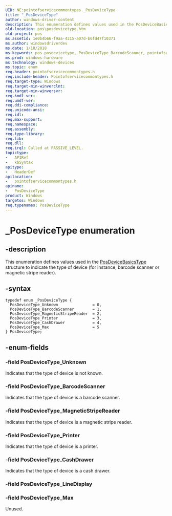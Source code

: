 ```yaml
---
UID: NE:pointofservicecommontypes._PosDeviceType
title: "_PosDeviceType"
author: windows-driver-content
description: This enumeration defines values used in the PosDeviceBasicsType structure to indicate the type of device (for instance, barcode scanner or magnetic stripe reader).
old-location: pos\posdevicetype.htm
old-project: pos
ms.assetid: 1e0b4b66-f9aa-4315-a07d-b6fd47f10371
ms.author: windowsdriverdev
ms.date: 1/18/2018
ms.keywords: pos.posdevicetype, PosDeviceType_BarcodeScanner, pointofservicecommontypes/PosDeviceType_Max, PosDeviceType, PosDeviceType enumeration, pointofservicecommontypes/PosDeviceType_MagneticStripeReader, pointofservicecommontypes/PosDeviceType_CashDrawer, PosDeviceType_Unknown, PosDeviceType_Printer, PosDeviceType_CashDrawer, PosDeviceType_MagneticStripeReader, pointofservicecommontypes/PosDeviceType, PosDeviceType_Max, _PosDeviceType, pointofservicecommontypes/PosDeviceType_Unknown, pointofservicecommontypes/PosDeviceType_BarcodeScanner, pointofservicecommontypes/PosDeviceType_Printer
ms.prod: windows-hardware
ms.technology: windows-devices
ms.topic: enum
req.header: pointofservicecommontypes.h
req.include-header: Pointofservicecommontypes.h
req.target-type: Windows
req.target-min-winverclnt: 
req.target-min-winversvr: 
req.kmdf-ver: 
req.umdf-ver: 
req.ddi-compliance: 
req.unicode-ansi: 
req.idl: 
req.max-support: 
req.namespace: 
req.assembly: 
req.type-library: 
req.lib: 
req.dll: 
req.irql: Called at PASSIVE_LEVEL.
topictype:
-	APIRef
-	kbSyntax
apitype:
-	HeaderDef
apilocation:
-	pointofservicecommontypes.h
apiname:
-	PosDeviceType
product: Windows
targetos: Windows
req.typenames: PosDeviceType
---
```


# _PosDeviceType enumeration


## -description


This enumeration defines values used in the <a href="..\pointofservicedriverinterface\ns-pointofservicedriverinterface-_posdevicebasicstype.md">PosDeviceBasicsType</a> structure to indicate the type of device (for instance, barcode scanner or magnetic stripe reader). 


## -syntax


````
typedef enum _PosDeviceType { 
  PosDeviceType_Unknown               = 0,
  PosDeviceType_BarcodeScanner        = 1,
  PosDeviceType_MagneticStripeReader  = 2,
  PosDeviceType_Printer               = 3,
  PosDeviceType_CashDrawer            = 4,
  PosDeviceType_Max                   = 5
} PosDeviceType;
````


## -enum-fields




### -field PosDeviceType_Unknown

Indicates that the type of device is not known.


### -field PosDeviceType_BarcodeScanner

Indicates that the type of device is a barcode scanner.


### -field PosDeviceType_MagneticStripeReader

Indicates that the type of device is a magnetic stripe reader.


### -field PosDeviceType_Printer

Indicates that the type of device is a printer.


### -field PosDeviceType_CashDrawer

Indicates that the type of device is a cash drawer.


### -field PosDeviceType_LineDisplay



### -field PosDeviceType_Max

Unused.

